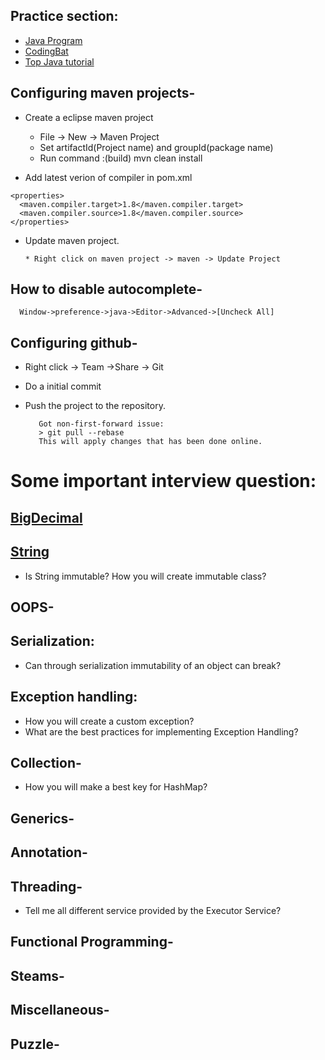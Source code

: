 ## Practice section:
   * [Java Program](http://www.java2novice.com/java-interview-programs/)
   * [CodingBat](http://codingbat.com/java)
   * [Top Java tutorial](http://www.topjavatutorial.com/category/java/)

## Configuring maven projects-

   * Create a eclipse maven project
     * File -> New -> Maven Project
     * Set artifactId(Project name) and groupId(package name)
     * Run command :(build)
       mvn clean install 
     
   * Add latest verion of compiler in pom.xml
   
    <properties>
      <maven.compiler.target>1.8</maven.compiler.target>
      <maven.compiler.source>1.8</maven.compiler.source> 
    </properties> 
    
   
   * Update maven project.
   
         * Right click on maven project -> maven -> Update Project
      
 ## How to disable autocomplete-
 
      Window->preference->java->Editor->Advanced->[Uncheck All]
 
 
 ## Configuring github-
   * Right click -> Team ->Share -> Git
   * Do a initial commit
   * Push the project to the repository.
   
            Got non-first-forward issue:
            > git pull --rebase
            This will apply changes that has been done online.
        
 
 # Some important interview question:
   ## [BigDecimal](https://github.com/surajitm/java/wiki/BigDecimal)
   ## [String]()
   * Is String immutable? How you will create immutable class?
   ## OOPS-
   ## Serialization:
   * Can through serialization immutability of an object can break?
   
   ## Exception handling:
   * How you will create a custom exception?
   * What are the best practices for implementing Exception Handling?
   
   ## Collection-
   * How you will make a best key for HashMap?
   ## Generics-
   ## Annotation-
   ## Threading-
   * Tell me all different service provided by the Executor Service?
   ## Functional Programming-
   ## Steams-
   ## Miscellaneous-
   ## Puzzle-
 
 
 
    

